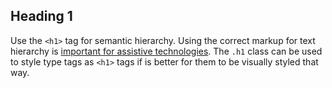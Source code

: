 ## Heading 1

Use the `<h1>` tag for semantic hierarchy. Using the correct markup for text hierarchy is [important for assistive technologies](https://www.w3.org/TR/WCAG20-TECHS/H42.html). The `.h1` class can be used to style type tags as `<h1>` tags if is better for them to be visually styled that way.